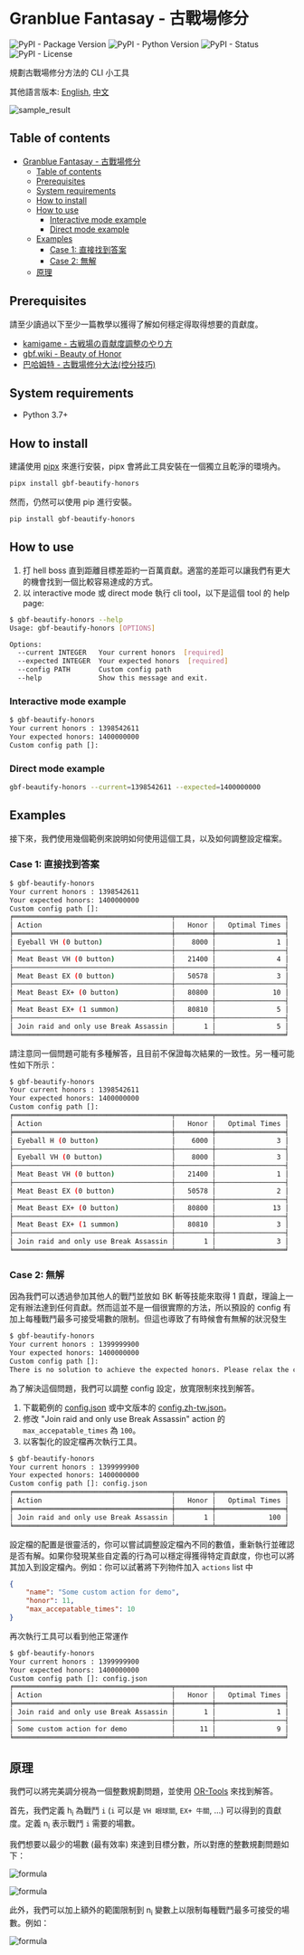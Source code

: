 # Granblue Fantasay - 古戰場修分

![PyPI - Package Version](https://img.shields.io/pypi/v/gbf-beautify-honors)
![PyPI - Python Version](https://img.shields.io/pypi/pyversions/gbf-beautify-honors)
![PyPI - Status](https://img.shields.io/pypi/status/gbf-beautify-honors)
![PyPI - License](https://img.shields.io/pypi/l/gbf-beautify-honors)

規劃古戰場修分方法的 CLI 小工具

其他語言版本: [English](README.md), [中文](README.zh-tw.md)

<!-- a hack for pypi homepage shoing assets/sample_result.png -->
![sample_result](https://raw.githubusercontent.com/qq88976321/gbf-beautify-honors/master/assets/sample_result.png)

## Table of contents
<!--ts-->
* [Granblue Fantasay - 古戰場修分](README.zh-tw.md#granblue-fantasay---古戰場修分)
   * [Table of contents](README.zh-tw.md#table-of-contents)
   * [Prerequisites](README.zh-tw.md#prerequisites)
   * [System requirements](README.zh-tw.md#system-requirements)
   * [How to install](README.zh-tw.md#how-to-install)
   * [How to use](README.zh-tw.md#how-to-use)
      * [Interactive mode example](README.zh-tw.md#interactive-mode-example)
      * [Direct mode example](README.zh-tw.md#direct-mode-example)
   * [Examples](README.zh-tw.md#examples)
      * [Case 1: 直接找到答案](README.zh-tw.md#case-1-直接找到答案)
      * [Case 2: 無解](README.zh-tw.md#case-2-無解)
   * [原理](README.zh-tw.md#原理)
<!--te-->

## Prerequisites

請至少讀過以下至少一篇教學以獲得了解如何穩定得取得想要的貢獻度。

- [kamigame - 古戦場の貢献度調整のやり方](https://kamigame.jp/%E3%82%B0%E3%83%A9%E3%83%96%E3%83%AB/%E3%82%A4%E3%83%99%E3%83%B3%E3%83%88/%E6%B1%BA%E6%88%A6%EF%BC%81%E6%98%9F%E3%81%AE%E5%8F%A4%E6%88%A6%E5%A0%B4/%E8%B2%A2%E7%8C%AE%E5%BA%A6%E8%AA%BF%E6%95%B4.html)
- [gbf.wiki - Beauty of Honor](https://gbf.wiki/User:Midokuni/Notepad/Beauty_of_Honor)
- [巴哈姆特 - 古戰場修分大法(控分技巧)](https://forum.gamer.com.tw/C.php?bsn=25204&snA=11313)

## System requirements

- Python 3.7+

## How to install

建議使用 [pipx](https://pypa.github.io/pipx/) 來進行安裝，pipx 會將此工具安裝在一個獨立且乾淨的環境內。

```sh
pipx install gbf-beautify-honors
```

然而，仍然可以使用 pip 進行安裝。

```sh
pip install gbf-beautify-honors
```

## How to use

1. 打 hell boss 直到距離目標差距約一百萬貢獻。適當的差距可以讓我們有更大的機會找到一個比較容易達成的方式。
2. 以 interactive mode 或 direct mode 執行 cli tool，以下是這個 tool 的 help page:

```sh
$ gbf-beautify-honors --help
Usage: gbf-beautify-honors [OPTIONS]

Options:
  --current INTEGER   Your current honors  [required]
  --expected INTEGER  Your expected honors  [required]
  --config PATH       Custom config path
  --help              Show this message and exit.
```

### Interactive mode example

```sh
$ gbf-beautify-honors
Your current honors : 1398542611
Your expected honors: 1400000000
Custom config path []:
```

### Direct mode example

```sh
gbf-beautify-honors --current=1398542611 --expected=1400000000
```

## Examples

接下來，我們使用幾個範例來說明如何使用這個工具，以及如何調整設定檔案。

### Case 1: 直接找到答案

```sh
$ gbf-beautify-honors
Your current honors : 1398542611
Your expected honors: 1400000000
Custom config path []:
╒═══════════════════════════════════════╤═════════╤═════════════════╕
│ Action                                │   Honor │   Optimal Times │
╞═══════════════════════════════════════╪═════════╪═════════════════╡
│ Eyeball VH (0 button)                 │    8000 │               1 │
├───────────────────────────────────────┼─────────┼─────────────────┤
│ Meat Beast VH (0 button)              │   21400 │               4 │
├───────────────────────────────────────┼─────────┼─────────────────┤
│ Meat Beast EX (0 button)              │   50578 │               3 │
├───────────────────────────────────────┼─────────┼─────────────────┤
│ Meat Beast EX+ (0 button)             │   80800 │              10 │
├───────────────────────────────────────┼─────────┼─────────────────┤
│ Meat Beast EX+ (1 summon)             │   80810 │               5 │
├───────────────────────────────────────┼─────────┼─────────────────┤
│ Join raid and only use Break Assassin │       1 │               5 │
╘═══════════════════════════════════════╧═════════╧═════════════════╛
```

請注意同一個問題可能有多種解答，且目前不保證每次結果的一致性。另一種可能性如下所示：

```sh
$ gbf-beautify-honors
Your current honors : 1398542611
Your expected honors: 1400000000
Custom config path []:
╒═══════════════════════════════════════╤═════════╤═════════════════╕
│ Action                                │   Honor │   Optimal Times │
╞═══════════════════════════════════════╪═════════╪═════════════════╡
│ Eyeball H (0 button)                  │    6000 │               3 │
├───────────────────────────────────────┼─────────┼─────────────────┤
│ Eyeball VH (0 button)                 │    8000 │               3 │
├───────────────────────────────────────┼─────────┼─────────────────┤
│ Meat Beast VH (0 button)              │   21400 │               1 │
├───────────────────────────────────────┼─────────┼─────────────────┤
│ Meat Beast EX (0 button)              │   50578 │               2 │
├───────────────────────────────────────┼─────────┼─────────────────┤
│ Meat Beast EX+ (0 button)             │   80800 │              13 │
├───────────────────────────────────────┼─────────┼─────────────────┤
│ Meat Beast EX+ (1 summon)             │   80810 │               3 │
├───────────────────────────────────────┼─────────┼─────────────────┤
│ Join raid and only use Break Assassin │       1 │               3 │
╘═══════════════════════════════════════╧═════════╧═════════════════╛
```

### Case 2: 無解

因為我們可以透過參加其他人的戰鬥並放如 BK 斬等技能來取得 1 貢獻，理論上一定有辦法達到任何貢獻。然而這並不是一個很實際的方法，所以預設的 config 有加上每種戰鬥最多可接受場數的限制。但這也導致了有時候會有無解的狀況發生

```sh
$ gbf-beautify-honors
Your current honors : 1399999900
Your expected honors: 1400000000
Custom config path []:
There is no solution to achieve the expected honors. Please relax the constraints and try again.
```

為了解決這個問題，我們可以調整 config 設定，放寬限制來找到解答。

1. 下載範例的 [config.json](example_configs/config.json) 或中文版本的 [config.zh-tw.json](example_configs/config.zh-tw.json)。
2. 修改 "Join raid and only use Break Assassin" action 的 `max_accepatable_times` 為 `100`。
3. 以客製化的設定檔再次執行工具。
<!-- FIXME: double-width characters alignment issue when using chinese? -->
```sh
$ gbf-beautify-honors
Your current honors : 1399999900
Your expected honors: 1400000000
Custom config path []: config.json
╒═══════════════════════════════════════╤═════════╤═════════════════╕
│ Action                                │   Honor │   Optimal Times │
╞═══════════════════════════════════════╪═════════╪═════════════════╡
│ Join raid and only use Break Assassin │       1 │             100 │
╘═══════════════════════════════════════╧═════════╧═════════════════╛
```

設定檔的配置是很靈活的，你可以嘗試調整設定檔內不同的數值，重新執行並確認是否有解。如果你發現某些自定義的行為可以穩定得獲得特定貢獻度，你也可以將其加入到設定檔內。例如：你可以試著將下列物件加入 `actions` list 中

```json
{
    "name": "Some custom action for demo",
    "honor": 11,
    "max_accepatable_times": 10
}
```

再次執行工具可以看到他正常運作

```sh
$ gbf-beautify-honors
Your current honors : 1399999900
Your expected honors: 1400000000
Custom config path []: config.json
╒═══════════════════════════════════════╤═════════╤═════════════════╕
│ Action                                │   Honor │   Optimal Times │
╞═══════════════════════════════════════╪═════════╪═════════════════╡
│ Join raid and only use Break Assassin │       1 │               1 │
├───────────────────────────────────────┼─────────┼─────────────────┤
│ Some custom action for demo           │      11 │               9 │
╘═══════════════════════════════════════╧═════════╧═════════════════╛
```

## 原理

我們可以將完美調分視為一個整數規劃問題，並使用 [OR-Tools](https://developers.google.com/optimization) 來找到解答。

首先，我們定義 h<sub>i</sub> 為戰鬥 `i` (`i` 可以是 `VH 眼球關`, `EX+ 牛關`, ...) 可以得到的貢獻度。定義  n<sub>i</sub> 表示戰鬥 `i` 需要的場數。

我們想要以最少的場數 (最有效率) 來達到目標分數，所以對應的整數規劃問題如下：

<!-- Minimize\ \displaystyle\sum_{i} n_i -->
![formula](https://render.githubusercontent.com/render/math?math=Minimize%5C%20%5Cdisplaystyle%5Csum_%7Bi%7D%20n_i)

<!-- Subject\ to\ \displaystyle\sum_{i} h_i\times n_i -->
![formula](https://render.githubusercontent.com/render/math?math=Subject%5C%20to%5C%20%5Cdisplaystyle%5Csum_%7Bi%7D%20h_i%5Ctimes%20n_i%20%3D%20expected%5C_honor)

此外，我們可以加上額外的範圍限制到 n<sub>i</sub> 變數上以限制每種戰鬥最多可接受的場數。例如：

![formula](https://render.githubusercontent.com/render/math?math=0%E2%89%A4n_i%E2%89%A410)

